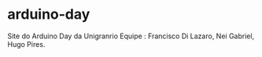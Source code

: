 # arduino-day
Site do Arduino Day da Unigranrio
Equipe : Francisco Di Lazaro, Nei Gabriel, Hugo Pires.